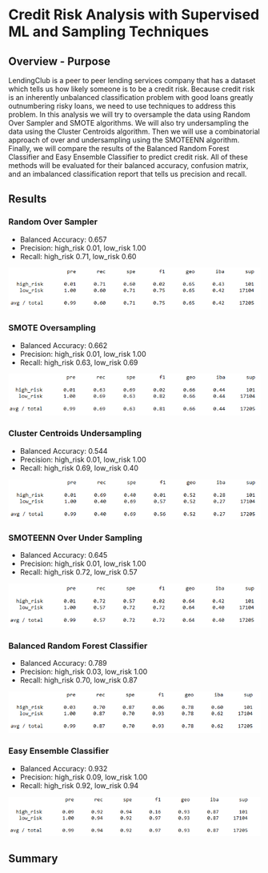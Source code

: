 # Credit Risk Analysis with Supervised ML and Sampling Techniques

## Overview - Purpose

LendingClub is a peer to peer lending services company that has a dataset which tells us how likely someone is to be a credit risk. Because credit risk is an inherently unbalanced classification problem with good loans greatly outnumbering risky loans, we need to use techniques to address this problem. In this analysis we will try to oversample the data using Random Over Sampler and SMOTE algorithms. We will also try undersampling the data using the Cluster Centroids algorithm. Then we will use a combinatorial approach of over and undersampling using the SMOTEENN algorithm. Finally, we will compare the results of the Balanced Random Forest Classifier and Easy Ensemble Classifier to predict credit risk. All of these methods will be evaluated for their balanced accuracy, confusion matrix, and an imbalanced classification report that tells us precision and recall. 

## Results

### Random Over Sampler
  - Balanced Accuracy: 0.657
  - Precision: high_risk 0.01, low_risk 1.00
  - Recall: high_risk 0.71, low_risk 0.60
  
  ![Random Over Sampler](Images/RandomOverSampler.png)
 
### SMOTE Oversampling
  - Balanced Accuracy: 0.662
  - Precision: high_risk 0.01, low_risk 1.00
  - Recall: high_risk 0.63, low_risk 0.69
  
  ![SMOTE](Images/SMOTE.png)

### Cluster Centroids Undersampling
  - Balanced Accuracy: 0.544
  - Precision: high_risk 0.01, low_risk 1.00
  - Recall: high_risk 0.69, low_risk 0.40
  
  ![Cluster Centroids Undersampling](Images/ClusterCentroids.png)
 
### SMOTEENN Over Under Sampling
  - Balanced Accuracy: 0.645
  - Precision: high_risk 0.01, low_risk 1.00
  - Recall: high_risk 0.72, low_risk 0.57
  
  ![SMOTEEN](Images/SMOTEENN.png)
 
### Balanced Random Forest Classifier
  - Balanced Accuracy: 0.789
  - Precision: high_risk 0.03, low_risk 1.00
  - Recall: high_risk 0.70, low_risk 0.87
  
  ![Balanced Random Forest Classifier](Images/BalancedRandomForestClassifier.png)
 
### Easy Ensemble Classifier
  - Balanced Accuracy: 0.932
  - Precision: high_risk 0.09, low_risk 1.00
  - Recall: high_risk 0.92, low_risk 0.94
  
  ![Easy Ensemble Classifier](Images/EasyEnsembleClassifier.png)

## Summary

